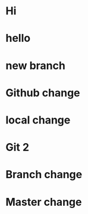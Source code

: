 # Hi

# hello

# new branch

# Github change

# local change

# Git 2

# Branch change

# Master change
